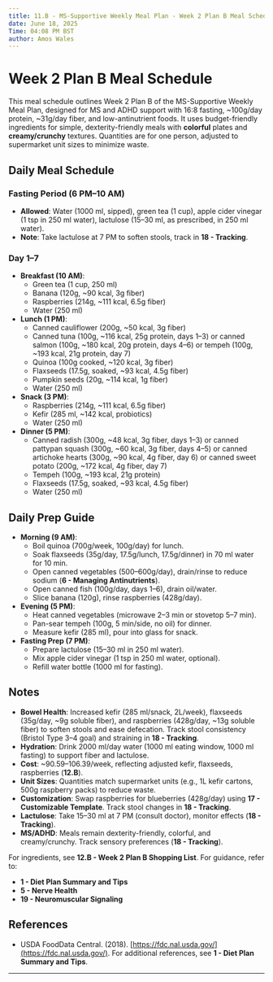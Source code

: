 ```yaml
---
title: 11.B - MS-Supportive Weekly Meal Plan - Week 2 Plan B Meal Schedule
date: June 18, 2025
Time: 04:08 PM BST
author: Amos Wales
---
```


# Week 2 Plan B Meal Schedule

This meal schedule outlines Week 2 Plan B of the MS-Supportive Weekly Meal Plan, designed for MS and ADHD support with 16:8 fasting, ~100g/day protein, ~31g/day fiber, and low-antinutrient foods. It uses budget-friendly ingredients for simple, dexterity-friendly meals with **colorful** plates and **creamy/crunchy** textures. Quantities are for one person, adjusted to supermarket unit sizes to minimize waste.

## Daily Meal Schedule

### Fasting Period (6 PM–10 AM)
- **Allowed**: Water (1000 ml, sipped), green tea (1 cup), apple cider vinegar (1 tsp in 250 ml water), lactulose (15–30 ml, as prescribed, in 250 ml water).
- **Note**: Take lactulose at 7 PM to soften stools, track in **18 - Tracking**.

### Day 1–7
- **Breakfast (10 AM)**:
  - Green tea (1 cup, 250 ml)
  - Banana (120g, ~90 kcal, 3g fiber)
  - Raspberries (214g, ~111 kcal, 6.5g fiber)
  - Water (250 ml)
- **Lunch (1 PM)**:
  - Canned cauliflower (200g, ~50 kcal, 3g fiber)
  - Canned tuna (100g, ~116 kcal, 25g protein, days 1–3) or canned salmon (100g, ~180 kcal, 20g protein, days 4–6) or tempeh (100g, ~193 kcal, 21g protein, day 7)
  - Quinoa (100g cooked, ~120 kcal, 3g fiber)
  - Flaxseeds (17.5g, soaked, ~93 kcal, 4.5g fiber)
  - Pumpkin seeds (20g, ~114 kcal, 1g fiber)
  - Water (250 ml)
- **Snack (3 PM)**:
  - Raspberries (214g, ~111 kcal, 6.5g fiber)
  - Kefir (285 ml, ~142 kcal, probiotics)
  - Water (250 ml)
- **Dinner (5 PM)**:
  - Canned radish (300g, ~48 kcal, 3g fiber, days 1–3) or canned pattypan squash (300g, ~60 kcal, 3g fiber, days 4–5) or canned artichoke hearts (300g, ~90 kcal, 4g fiber, day 6) or canned sweet potato (200g, ~172 kcal, 4g fiber, day 7)
  - Tempeh (100g, ~193 kcal, 21g protein)
  - Flaxseeds (17.5g, soaked, ~93 kcal, 4.5g fiber)
  - Water (250 ml)

## Daily Prep Guide
- **Morning (9 AM)**:
  - Boil quinoa (700g/week, 100g/day) for lunch.
  - Soak flaxseeds (35g/day, 17.5g/lunch, 17.5g/dinner) in 70 ml water for 10 min.
  - Open canned vegetables (500–600g/day), drain/rinse to reduce sodium (**6 - Managing Antinutrients**).
  - Open canned fish (100g/day, days 1–6), drain oil/water.
  - Slice banana (120g), rinse raspberries (428g/day).
- **Evening (5 PM)**:
  - Heat canned vegetables (microwave 2–3 min or stovetop 5–7 min).
  - Pan-sear tempeh (100g, 5 min/side, no oil) for dinner.
  - Measure kefir (285 ml), pour into glass for snack.
- **Fasting Prep (7 PM)**:
  - Prepare lactulose (15–30 ml in 250 ml water).
  - Mix apple cider vinegar (1 tsp in 250 ml water, optional).
  - Refill water bottle (1000 ml for fasting).

## Notes
- **Bowel Health**: Increased kefir (285 ml/snack, 2L/week), flaxseeds (35g/day, ~9g soluble fiber), and raspberries (428g/day, ~13g soluble fiber) to soften stools and ease defecation. Track stool consistency (Bristol Type 3–4 goal) and straining in **18 - Tracking**.
- **Hydration**: Drink 2000 ml/day water (1000 ml eating window, 1000 ml fasting) to support fiber and lactulose.
- **Cost**: ~$90.59–$106.39/week, reflecting adjusted kefir, flaxseeds, raspberries (**12.B**).
- **Unit Sizes**: Quantities match supermarket units (e.g., 1L kefir cartons, 500g raspberry packs) to reduce waste.
- **Customization**: Swap raspberries for blueberries (428g/day) using **17 - Customizable Template**. Track stool changes in **18 - Tracking**.
- **Lactulose**: Take 15–30 ml at 7 PM (consult doctor), monitor effects (**18 - Tracking**).
- **MS/ADHD**: Meals remain dexterity-friendly, colorful, and creamy/crunchy. Track sensory preferences (**18 - Tracking**).

For ingredients, see **12.B - Week 2 Plan B Shopping List**. For guidance, refer to:
- **1 - Diet Plan Summary and Tips**
- **5 - Nerve Health**
- **19 - Neuromuscular Signaling**

## References
- USDA FoodData Central. (2018). [https://fdc.nal.usda.gov/](https://fdc.nal.usda.gov/).
For additional references, see **1 - Diet Plan Summary and Tips**.

---